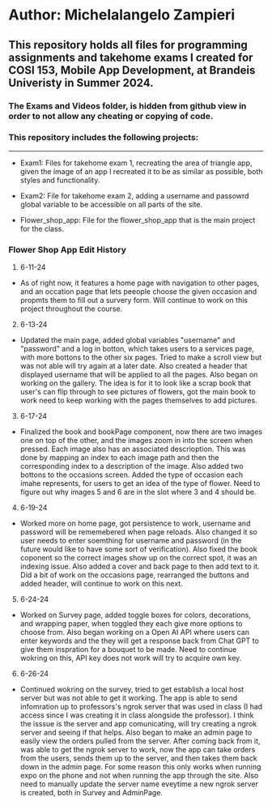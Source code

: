 # Author: Michelalangelo Zampieri

## This repository holds all files for programming assignments and takehome exams I created for COSI 153, Mobile App Development, at Brandeis Univeristy in Summer 2024.

### The Exams and Videos folder, is hidden from github view in order to not allow any cheating or copying of code.

### This repository includes the following projects:

----------------------------------------------------------------

- Exam1: Files for takehome exam 1, recreating the area of triangle app, given the image of an app I recreated it to be as similar as possible, both styles and functionality.  

- Exam2: File for takehome exam 2, adding a username and passowrd global variable to be accessible on all parts of the site. 

- Flower_shop_app: File for the flower_shop_app that is the main project for the class. 

### Flower Shop App Edit History 

1. 6-11-24
- As of right now, it features a home page with navigation to other pages, and an occation page that lets peeople choose the given occasion and propmts them to fill out a survery form. Will continue to work on this project throughout the course. 

2. 6-13-24 
- Updated the main page, added global variables "username" and "password" and a log in botton, which takes users to a services page, with more bottons to the other six pages. Tried to make a scroll view but was not able will try again at a later date. Also created a header that displayed username that will be applied to all the pages. Also began on working on the gallery. The idea is for it to look like a scrap book that user's can flip through to see pictures of flowers, got the main book to work need to keep working with the pages themselves to add pictures. 

3. 6-17-24 
- Finalized the book and bookPage component, now there are two images one on top of the other, and the images zoom in into the screen when pressed. Each image also has an associated descrioption. This was done by mapping an index to each image path and then the corresponding index to a description of the image. Also added two bottons to the occasions screen. Added the type of occasion each imahe represents, for users to get an idea of the type of flower. Need to figure out why images 5 and 6 are in the slot where 3 and 4 should be. 

4. 6-19-24
- Worked more on home page, got persistence to work, username and password will be rememebered when page reloads. Also changed it so user needs to enter soemthing for username and password (in the future would like to have some sort of verification). Also fixed the book coponent so the correct images show up on the correct spot, it was an indexing issue. Also added a cover and back page to then add text to it. Did a bit of work on the occasions page, rearranged the buttons and added header, will continue to work on this next. 

5. 6-24-24
- Worked on Survey page, added toggle boxes for colors, decorations, and wrapping paper, when toggled they each give more options to choose from. Also began working on a Open AI API where users can enter keywords and the they will get a response back from Chat GPT to give them inspration for a bouquet to be made. Need to continue wokring on this, API key does not work will try to acquire own key. 

6. 6-26-24
- Continued wokring on the survey, tried to get establish a local host server but was not able to get it working. The app is able to send infomration up to professors's ngrok server that was used in class (I had access since I was creating it in class alongside the professor). I think the isssue is the server and app comunicating, will try creating a ngrok server and seeing if that helps. Also began to make an admin page to easily view the orders pulled from the server. After coming back from it, was able to get the ngrok server to work, now the app can take orders from the users, sends them up to the server, and then takes them back down in the admin page. For some reason this only works when running expo on the phone and not when running the app through the site. Also need to manually update the server name eveytime a new ngrok server is created, both in Survey and AdminPage. 